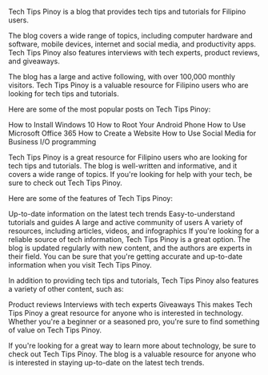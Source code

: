 Tech Tips Pinoy is a blog that provides tech tips and tutorials for Filipino users. 

The blog covers a wide range of topics, including computer hardware and software, mobile devices, internet and social media, and productivity apps. Tech Tips Pinoy also features interviews with tech experts, product reviews, and giveaways.

The blog has a large and active following, with over 100,000 monthly visitors. Tech Tips Pinoy is a valuable resource for Filipino users who are looking for tech tips and tutorials.

Here are some of the most popular posts on Tech Tips Pinoy:

How to Install Windows 10
How to Root Your Android Phone
How to Use Microsoft Office 365
How to Create a Website
How to Use Social Media for Business
I/O programming

Tech Tips Pinoy is a great resource for Filipino users who are looking for tech tips and tutorials. The blog is well-written and informative, and it covers a wide range of topics. If you're looking for help with your tech, be sure to check out Tech Tips Pinoy.

Here are some of the features of Tech Tips Pinoy:

Up-to-date information on the latest tech trends
Easy-to-understand tutorials and guides
A large and active community of users
A variety of resources, including articles, videos, and infographics
If you're looking for a reliable source of tech information, Tech Tips Pinoy is a great option. The blog is updated regularly with new content, and the authors are experts in their field. You can be sure that you're getting accurate and up-to-date information when you visit Tech Tips Pinoy.

In addition to providing tech tips and tutorials, Tech Tips Pinoy also features a variety of other content, such as:

Product reviews
Interviews with tech experts
Giveaways
This makes Tech Tips Pinoy a great resource for anyone who is interested in technology. Whether you're a beginner or a seasoned pro, you're sure to find something of value on Tech Tips Pinoy.

If you're looking for a great way to learn more about technology, be sure to check out Tech Tips Pinoy. The blog is a valuable resource for anyone who is interested in staying up-to-date on the latest tech trends.

